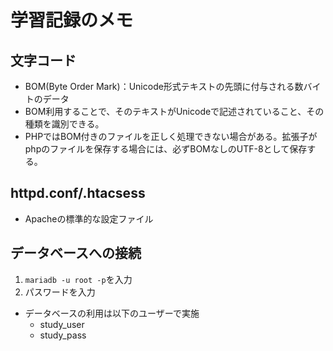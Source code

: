 # 学習記録のメモ

## 文字コード
- BOM(Byte Order Mark)：Unicode形式テキストの先頭に付与される数バイトのデータ
- BOM利用することで、そのテキストがUnicodeで記述されていること、その種類を識別できる。
- PHPではBOM付きのファイルを正しく処理できない場合がある。拡張子がphpのファイルを保存する場合には、必ずBOMなしのUTF-8として保存する。


## httpd.conf/.htacsess
- Apacheの標準的な設定ファイル

## データベースへの接続
1. ```mariadb -u root -p```を入力
2. パスワードを入力

- データベースの利用は以下のユーザーで実施
  - study_user
  - study_pass